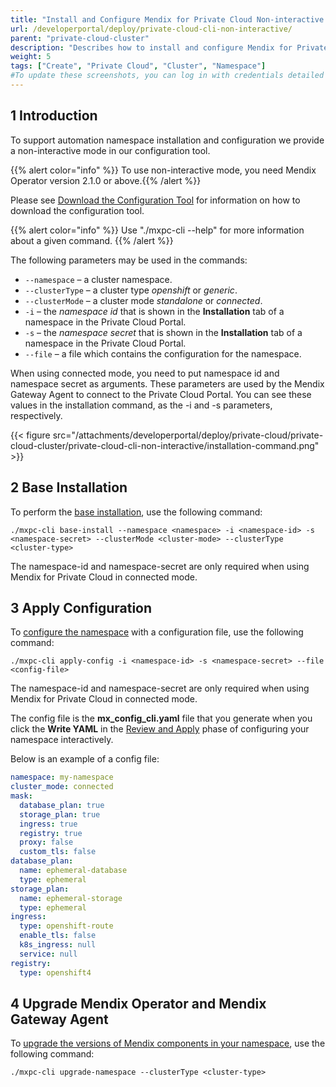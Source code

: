```yaml
---
title: "Install and Configure Mendix for Private Cloud Non-interactive Mode"
url: /developerportal/deploy/private-cloud-cli-non-interactive/
parent: "private-cloud-cluster"
description: "Describes how to install and configure Mendix for Private Cloud in non-interactive mode"
weight: 5
tags: ["Create", "Private Cloud", "Cluster", "Namespace"]
#To update these screenshots, you can log in with credentials detailed in How to Update Screenshots Using Team Apps.
---
```


## 1 Introduction

To support automation namespace installation and configuration we provide a non-interactive mode in our configuration tool.

{{% alert color="info" %}} To use non-interactive mode, you need Mendix Operator version 2.1.0 or above.{{% /alert %}}

Please see [Download the Configuration Tool](/developerportal/deploy/private-cloud-cluster/#download-configuration-tool) for information on how to download the configuration tool.

{{% alert color="info" %}} Use "./mxpc-cli <command> --help" for more information about a given command. {{% /alert %}}

The following parameters may be used in the commands:
  
* `--namespace` – a cluster namespace.
* `--clusterType` – a cluster type *openshift* or *generic*.
* `--clusterMode` – a cluster mode *standalone* or *connected*.
* `-i` – the *namespace id* that is shown in the **Installation** tab of a namespace in the Private Cloud Portal.
* `-s` – the *namespace secret* that is shown in the **Installation** tab of a namespace in the Private Cloud Portal.
* `--file` – a file which contains the configuration for the namespace.

When using connected mode, you need to put namespace id and namespace secret as arguments. These parameters are used by the Mendix Gateway Agent to connect to the Private Cloud Portal. You can see these values in the installation command, as the -i and -s parameters, respectively.

{{< figure src="/attachments/developerportal/deploy/private-cloud/private-cloud-cluster/private-cloud-cli-non-interactive/installation-command.png" >}}

## 2 Base Installation

To perform the [base installation](/developerportal/deploy/private-cloud-cluster/#base-installation), use the following command:

```shell
./mxpc-cli base-install --namespace <namespace> -i <namespace-id> -s <namespace-secret> --clusterMode <cluster-mode> --clusterType <cluster-type>
```
The namespace-id and namespace-secret are only required when using Mendix for Private Cloud in connected mode.

## 3 Apply Configuration

To [configure the namespace](/developerportal/deploy/private-cloud-cluster/#configure-namespace) with a configuration file, use the following command:

```shell
./mxpc-cli apply-config -i <namespace-id> -s <namespace-secret> --file <config-file>
```
The namespace-id and namespace-secret are only required when using Mendix for Private Cloud in connected mode.

The config file is the **mx_config_cli.yaml** file that you generate when you click the **Write YAML** in the [Review and Apply](/developerportal/deploy/private-cloud-cluster/#review-apply) phase of configuring your namespace interactively.

Below is an example of a config file:

```yaml
namespace: my-namespace
cluster_mode: connected
mask:
  database_plan: true
  storage_plan: true
  ingress: true
  registry: true
  proxy: false
  custom_tls: false
database_plan:
  name: ephemeral-database
  type: ephemeral
storage_plan:
  name: ephemeral-storage
  type: ephemeral
ingress:
  type: openshift-route
  enable_tls: false
  k8s_ingress: null
  service: null
registry:
  type: openshift4
```

## 4 Upgrade Mendix Operator and Mendix Gateway Agent

To [upgrade the versions of Mendix components in your namespace](/developerportal/deploy/private-cloud-upgrade-guide/#upgrade-cluster), use the following command:

```shell
./mxpc-cli upgrade-namespace --clusterType <cluster-type>
```
